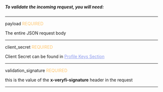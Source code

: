 <h5 className="h5-title">To validate the incoming request, you will need:</h5>

---
<span className="parameter-text">payload</span> <span style="color: #FFC56D;font-size: 14px" className="parameter-info">REQUIRED</span> 

<p className="p-text">The entire JSON request body</p>

---
<span className="parameter-text">client_secret</span> <span style="color: #FFC56D;font-size: 14px" className="parameter-info">REQUIRED</span>

<p className="p-text">Client Secret can be found in <a href="/api/settings/keys/" style="color: #8B99EE"> Profile Keys Section </a></p>

---
<span className="parameter-text">validation_signature</span> <span style="color: #FFC56D;font-size: 14px" className="parameter-info">REQUIRED</span>

<p className="p-text">this is the value of the <span style="font-weight: 700">x-veryfi-signature</span> header in the request</p>

---
